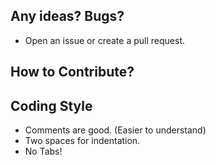 Any ideas? Bugs?
----------------

 - Open an issue or create a pull request.

How to Contribute?
------------------

Coding Style
------------

 - Comments are good. (Easier to understand)
 - Two spaces for indentation.
 - No Tabs!
